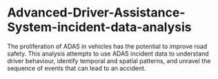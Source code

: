 # Advanced-Driver-Assistance-System-incident-data-analysis
The proliferation of ADAS in vehicles has the potential to improve road safety. This analysis attempts to use ADAS incident data to understand driver behaviour, identify temporal and spatial patterns, and unravel the sequence of events that can lead to an accident.
